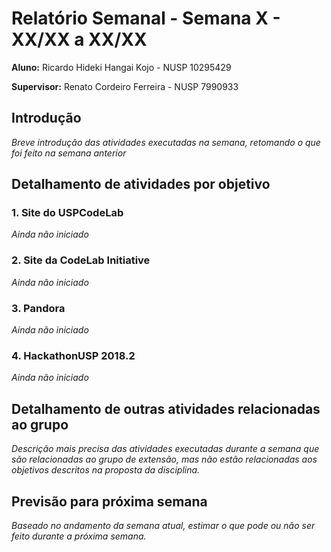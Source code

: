 # Relatório Semanal - Semana X - XX/XX a XX/XX

**Aluno:** Ricardo Hideki Hangai Kojo - NUSP 10295429

**Supervisor:** Renato Cordeiro Ferreira - NUSP 7990933

## Introdução

*Breve introdução das atividades executadas na semana, retomando o que foi feito na semana anterior*

## Detalhamento de atividades por objetivo

### 1. Site do USPCodeLab

*Ainda não iniciado*

### 2. Site da CodeLab Initiative

*Ainda não iniciado*

### 3. Pandora

*Ainda não iniciado*

### 4. HackathonUSP 2018.2

*Ainda não iniciado*

## Detalhamento de outras atividades relacionadas ao grupo

*Descrição mais precisa das atividades executadas durante a semana que são relacionadas ao grupo de extensão, mas não estão relacionadas aos objetivos descritos na proposta da disciplina.*

## Previsão para próxima semana

*Baseado no andamento da semana atual, estimar o que pode ou não ser feito durante a próxima semana.*